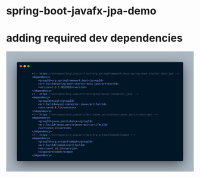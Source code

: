 # spring-boot-javafx-jpa-demo

# adding required dev dependencies

![Screenshot](images/carbon1.png)

